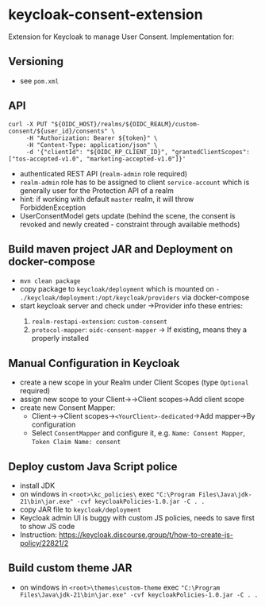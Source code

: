 # keycloak-consent-extension
Extension for Keycloak to manage User Consent. Implementation for:

## Versioning
- see `pom.xml`

## API
```
curl -X PUT "${OIDC_HOST}/realms/${OIDC_REALM}/custom-consent/${user_id}/consents" \
     -H "Authorization: Bearer ${token}" \
     -H "Content-Type: application/json" \
     -d '{"clientId": "${OIDC_RP_CLIENT_ID}", "grantedClientScopes": ["tos-accepted-v1.0", "marketing-accepted-v1.0"]}'
```
- authenticated REST API (`realm-admin` role required)
- `realm-admin` role has to be assigned to client `service-account` which is generally user for the Protection API of a realm
- hint: if working with default `master` realm, it will throw ForbiddenException
- UserConsentModel gets update (behind the scene, the consent is revoked and newly created - constraint through available methods)

## Build maven project JAR and Deployment on docker-compose
- `mvn clean package`
- copy package to `keycloak/deployment` which is mounted on `- ./keycloak/deployment:/opt/keycloak/providers` via docker-compose
- start keycloak server and check under <YourRealm>->Provider info these entries:
    1. `realm-restapi-extension`: `custom-consent`
    2. `protocol-mapper`: `oidc-consent-mapper`
    -> If existing, means they a properly installed

## Manual Configuration in Keycloak
- create a new scope in your Realm under Client Scopes (type `Optional` required)
- assign new scope to your Client-><YourClient>->Client scopes->Add client scope
- create new Consent Mapper:
    - Client-><YourClient>->Client scopes->`<YourClient>-dedicated`->Add mapper->By configuration
    - Select `ConsentMapper` and configure it, e.g. `Name: Consent Mapper`, `Token Claim Name: consent`

## Deploy custom Java Script police
- install JDK
- on windows in `<root>\kc_policies\` exec `"C:\Program Files\Java\jdk-21\bin\jar.exe" -cvf keycloakPolicies-1.0.jar -C . .`
- copy JAR file to `keycloak/deployment`
- Keycloak admin UI is buggy with custom JS policies, needs to save first to show JS code
- Instruction: https://keycloak.discourse.group/t/how-to-create-js-policy/22821/2

## Build custom theme JAR
- on windows in `<root>\themes\custom-theme` exec `"C:\Program Files\Java\jdk-21\bin\jar.exe" -cvf keycloakPolicies-1.0.jar -C . .`
